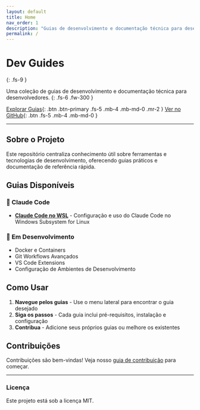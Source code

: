 ```yaml
---
layout: default
title: Home
nav_order: 1
description: "Guias de desenvolvimento e documentação técnica para desenvolvedores"
permalink: /
---
```


# Dev Guides
{: .fs-9 }

Uma coleção de guias de desenvolvimento e documentação técnica para desenvolvedores.
{: .fs-6 .fw-300 }

[Explorar Guias](#guias-disponíveis){: .btn .btn-primary .fs-5 .mb-4 .mb-md-0 .mr-2 }
[Ver no GitHub](https://github.com/varantes/dev-guides){: .btn .fs-5 .mb-4 .mb-md-0 }

---

## Sobre o Projeto

Este repositório centraliza conhecimento útil sobre ferramentas e tecnologias de desenvolvimento, oferecendo guias práticos e documentação de referência rápida.

## Guias Disponíveis

### 🤖 Claude Code
- **[Claude Code no WSL](docs/claude-code-wsl/)** - Configuração e uso do Claude Code no Windows Subsystem for Linux

### 🚧 Em Desenvolvimento
- Docker e Containers
- Git Workflows Avançados  
- VS Code Extensions
- Configuração de Ambientes de Desenvolvimento

## Como Usar

1. **Navegue pelos guias** - Use o menu lateral para encontrar o guia desejado
2. **Siga os passos** - Cada guia inclui pré-requisitos, instalação e configuração
3. **Contribua** - Adicione seus próprios guias ou melhore os existentes

## Contribuições

Contribuições são bem-vindas! Veja nosso [guia de contribuição](https://github.com/varantes/dev-guides#como-contribuir) para começar.

---

### Licença

Este projeto está sob a licença MIT.
